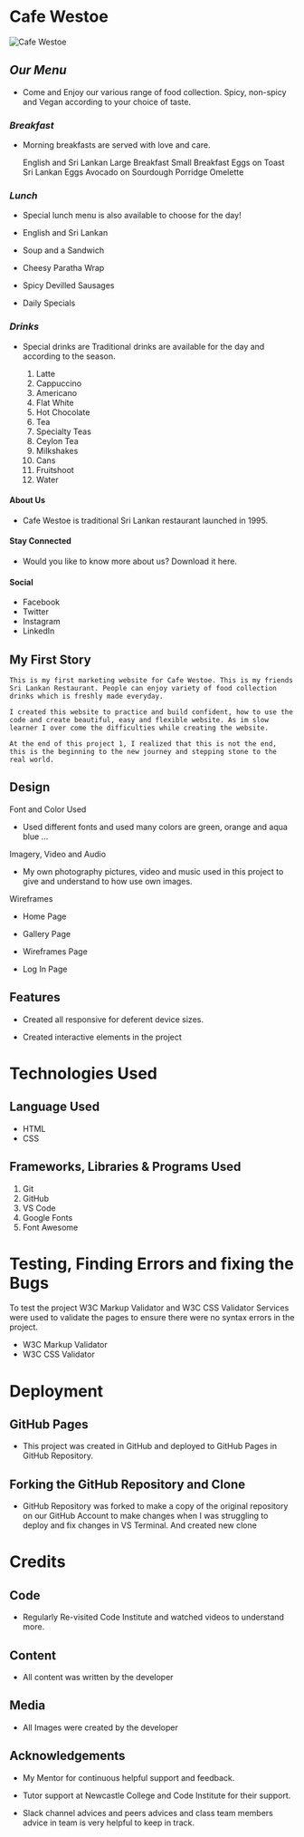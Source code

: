 # Cafe Westoe

![Cafe Westoe](/assets/images/cafe.jpg)

## *Our Menu*

- Come and Enjoy our various range of food collection. Spicy, non-spicy and Vegan according to your choice of taste.

### *Breakfast* 

- Morning breakfasts are served with love and care.

    English and Sri Lankan
    Large Breakfast 
    Small Breakfast
    Eggs on Toast
    Sri Lankan Eggs
    Avocado on Sourdough
    Porridge
    Omelette

### *Lunch* 

- Special lunch menu is also available to choose for the day!

- English and Sri Lankan 
- Soup and a Sandwich 
- Cheesy Paratha Wrap 
- Spicy Devilled Sausages 
- Daily Specials 

### *Drinks*

- Special drinks are Traditional drinks are available for the day and according to the season.

    1. Latte 
    2. Cappuccino 
    3. Americano 
    4. Flat White
    5. Hot Chocolate 
    6. Tea
    7. Specialty Teas
    8. Ceylon Tea
    9. Milkshakes
    10. Cans
    11. Fruitshoot
    12. Water

#### About Us

- Cafe Westoe is traditional Sri Lankan restaurant launched in 1995.

#### Stay Connected

- Would you like to know more about us? Download it here.

#### Social

- Facebook 
- Twitter
- Instagram
- LinkedIn

## My First Story

    This is my first marketing website for Cafe Westoe. This is my friends Sri Lankan Restaurant. People can enjoy variety of food collection drinks which is freshly made everyday. 

    I created this website to practice and build confident, how to use the code and create beautiful, easy and flexible website. As im slow learner I over come the difficulties while creating the website.

    At the end of this project 1, I realized that this is not the end, this is the beginning to the new journey and stepping stone to the real world.

## Design

Font and Color Used

- Used different fonts and used many colors are green, orange and aqua blue ...

Imagery, Video and Audio

- My own photography pictures, video and music used in this project to give and understand to how use own images.

Wireframes

- Home Page

- Gallery Page

- Wireframes Page

- Log In Page


## Features

- Created all responsive for deferent device sizes.

- Created interactive elements in the project

# Technologies Used 

## Language Used

- HTML
- CSS

## Frameworks, Libraries & Programs Used

1. Git
2. GitHub
3. VS Code
4. Google Fonts
5. Font Awesome

# Testing, Finding Errors and fixing the Bugs

To test the project W3C Markup Validator and W3C CSS Validator Services were used to validate the pages to ensure there were no syntax errors in the project.

- W3C Markup Validator
- W3C CSS Validator 

# Deployment 

## GitHub Pages 

- This project was created in GitHub and deployed to GitHub Pages in GitHub Repository.

## Forking the GitHub Repository and Clone

- GitHub Repository was forked to make a copy of the original repository on our GitHub Account to make changes when I was struggling to deploy and fix changes in VS Terminal. And created new clone

# Credits

## Code 

- Regularly Re-visited Code Institute and watched videos to understand more. 

## Content 

- All content was written by the developer


## Media

- All Images were created by the developer

## Acknowledgements
- My Mentor for continuous helpful support and feedback.

- Tutor support at Newcastle College and Code Institute for their support.

- Slack channel advices and peers advices and class team members advice in team is very helpful to keep in track.
